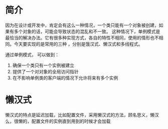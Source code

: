 # 简介
因为在设计或开发中，肯定会有这么一种情况，一个类只能有一个对象被创建，如果有多个对象的话，可能会导致状态的混乱和不一致。
这种情况下，单例模式是最恰当的解决办法。它有很多种实现方式，各自的特性不相同，使用的情形也不相同。今天要实现的是常用的三种
，分别是饿汉式、懒汉式和多线程式。

通过单例模式， 可以做到：

1. 确保一个类只有一个实例被建立
2. 提供了一个对对象的全局访问指针
3. 在不影响单例类的客户端的情况下允许将来有多个实例

# 懒汉式
懒汉式的特点是延迟加载，比如配置文件，采用懒汉式的方法，顾名思义，懒汉么，很懒的，配置文件的实例直到用到的时候才会加载